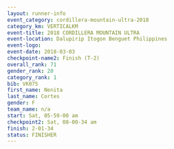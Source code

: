 ```yaml
---
layout: runner-info 
event_category: cordillera-mountain-ultra-2018 
category_km: VERTICALKM 
event-title: 2018 CORDILLERA MOUNTAIN ULTRA 
event-location: Dalupirip Itogon Benguet Philippines 
event-logo: 
event-date: 2018-03-03 
checkpoint-name2: Finish (T-2) 
overall_rank: 71
gender_rank: 20
category_rank: 1
bib: VK075
first_name: Nenita
last_name: Cortes
gender: F
team_name: n/a
start: Sat, 05-59-00 am
checkpoint2: Sat, 08-00-34 am
finish: 2-01-34
status: FINISHER
---
```

